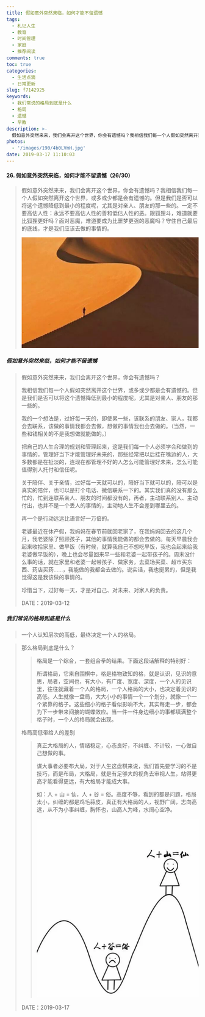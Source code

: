 ```yaml
---
title: 假如意外突然来临，如何才能不留遗憾
tags:
  - 札记人生
  - 教育
  - 时间管理
  - 家庭
  - 推荐阅读
comments: true
toc: true
categories:
  - 生活点滴
  - 日常更新
slug: f7142925
keywords:
  - 我们常说的格局到底是什么
  - 格局
  - 遗憾
  - 早教
description: >-
  假如意外突然来来，我们会离开这个世界，你会有遗憾吗？我相信我们每一个人假如突然离开这个世界，或多或少都是会有遗憾的。但是我们是否可以将这个遗憾降低到最小的程度呢，尤其是对亲人、朋友的那一些的。
photos:
  - '/images/190/4b0LVmH.jpg'
date: 2019-03-17 11:10:03
---
```

<script type="text/javascript" src="/assets/js/dist/bai.js"></script>

#### 26. 假如意外突然来临，如何才能不留遗憾（26/30）
> 假如意外突然来来，我们会离开这个世界，你会有遗憾吗？我相信我们每一个人假如突然离开这个世界，或多或少都是会有遗憾的。但是我们是否可以将这个遗憾降低到最小的程度呢，尤其是对亲人、朋友的那一些的。一定不要高估人性：永远不要高估人性的善和低估人性的恶。跟狐狸斗，难道就要比狐狸更奸吗？面对恶魔，难道要成为比噩梦更强的恶魔吗？守住自己最后的底线，才是我们应该去做的事情的。
>
> ![如何才能不留遗](/images/190/eZaueOL.png)

##### 假如意外突然来临，如何才能不留遗憾
> 假如意外突然来来，我们会离开这个世界，你会有遗憾吗？
>
> 我相信我们每一个人假如突然离开这个世界，或多或少都是会有遗憾的。但是我们是否可以将这个遗憾降低到最小的程度呢，尤其是对亲人、朋友的那一些的。
>
> 我的一个想法是，过好每一天的，即使累一些，该联系的朋友、家人，我都会去联系，该做的事情我都会去做，想做的事情我也会去做的。（当然，一些和钱相关的不是我想做就能做的。）
>
> 把自己的人生合理的规划和管理起来，这是我们每一个人必须学会和做到的事情的，管理好当下才能管理好未来的，那些经常把以后挂在嘴边的人，大多数都是在扯淡的，连现在都管理不好的人怎么可能管理好未来，怎么可能值得别人托付和信任呢。
>
> 关于陪伴、关于亲情，过好每一天就可以的，陪好当下就可以的，陪可以是真实的陪伴，也可以是打个电话、微信联系一下的。其实我们真的没有那么忙的，忙到连联系亲人、朋友的时间都没有的，再者，主动联系别人、主动付出，也并不是一个丢人的事情的，主动地人生不会差到哪里去的。
>
> 再一个是行动远远比语言好一万倍的。
>
> 老婆最近在休产假，我妈妈在春节前就回老家了，在我妈妈回去的这几个月，我老婆除了照顾孩子，其他的事情我能做的都会去做的。每天早晨我会起来收拾家里、做早饭（有时候，就算我自己不想吃早饭，我也会起来给我老婆做早饭的），晚上也会尽量回来早一些和老婆一起带孩子的。周末没什么事的话，就在家里和老婆一起带孩子、做家务，去菜场买菜、超市买东西、药店买药……，我能做的我都会去做的。说实话，我也挺累的，但是我觉得这是我该做的事情的。
>
> 珍惜当下，过好每一天，才是对自己、对未来、对家人的负责。
>
> DATE：2019-03-12


##### 我们常说的格局到底是什么
> 一个人认知层次的高低，最终决定一个人的格局。

> 那么格局到底是什么？
>
>> 格局是一个综合，一套组合拳的结果。下面这段话解释的特别好：
>>
>> 所谓格局，它来自围棋中，格是格物致知的格，就是认识，见识的意思，局者，空间也，有大小，有广度、宽度、深度，一个人的见识里，往往就藏着一个人的格局，一个人格局的大小，也决定着见识的高低。人生就像一盘局，大大小小的事情一个一个划分，就像一个一个紧靠的格子。这些细小的格子看似影响不大，其实每走一步，都会为下一步带来间接的蝴蝶效应。当一件一件身边细小的事都填满整个格子时，一个人的格局就会出现。
>
> 格局高低带给人的差别
>
>> 真正大格局的人，情绪稳定，心态良好，不纠缠、不计较，一心做自己想做的事。
>>
>> 谋大事者必要布大局，对于人生这盘棋来说，我们首先要学习的不是技巧，而是布局，大格局，就是有足够大的视角去审视人生，站得更高才能看得更远，有大格局才能成大事。
>>
>> 如：人 + 山 = 仙，人 + 谷 = 俗。高度不够，看到的都是问题，格局太小，纠缠的都是鸡毛蒜皮，真正有大格局的人，视野广阔，志向高远，从不为小事纠缠，胸怀也，山高人为峰，水阔心空净。
>>
>> ![格局高低带给人的差别](/images/190/e79Q4Ab.png)
>
> DATE：2019-03-17
